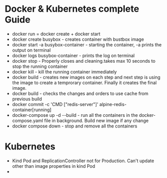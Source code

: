 # Docker & Kubernetes complete Guide

  * docker run = docker create + docker start
  * docker create busybox - creates container with bustbox image
  * docker start -a busybox-container - starting the container, -a prints the output on terminal
  * docker logs busybox-container - prints the log on terminal
  * docker stop - Properly closes and cleaning.takes max 10 seconds to stop the running container
  * docker kill - kill the running container immediately
  * docker build - creates new images on each step and next step is using the image to create a temprorary container. Finally it creates the final image.
  * docker build - checks the changes and orders to use cache from previous build
  * docker commit -c 'CMD ["redis-server"]' alpine-redis-container[running]
  * docker-compose up -d --build - run all the containers in the docker-compose.yaml file in background. Build new image if any change
  * docker compose down - stop and remove all the containers

# Kubernetes

  * Kind Pod and ReplicationController not for Production. Can't update other than image properties in kind Pod
  * 
  
  
 
